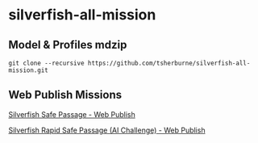 # silverfish-all-mission

## Model & Profiles mdzip
```
git clone --recursive https://github.com/tsherburne/silverfish-all-mission.git
```

## Web Publish Missions
[Silverfish Safe Passage - Web Publish](https://tsherburne.github.io/silverfish-sp-report/?refid=_2022x_2_131803cf_1707416863985_255384_8874)

[Silverfish Rapid Safe Passage (AI Challenge) - Web Publish](https://tsherburne.github.io/silverfish-rsp-report/?refid=_2024x_131803cf_1708445882763_868177_4021)
